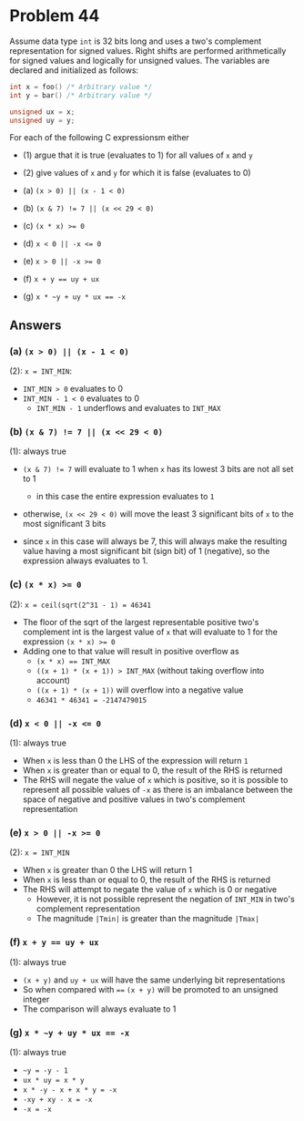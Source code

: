 # Problem 44

Assume data type `int` is 32 bits long and uses a two's complement representation
for signed values. Right shifts are performed arithmetically for signed values and
logically for unsigned values. The variables are declared and initialized as follows:

```C
int x = foo() /* Arbitrary value */
int y = bar() /* Arbitrary value */

unsigned ux = x;
unsigned uy = y;
```

For each of the following C expressionsm either

- (1) argue that it is true (evaluates to 1) for all values of `x` and `y`
- (2) give values of `x` and `y` for which it is false (evaluates to 0)

- (a) `(x > 0) || (x - 1 < 0)`
- (b) `(x & 7) != 7 || (x << 29 < 0)`
- (c) `(x * x) >= 0`
- (d) `x < 0 || -x <= 0`
- (e) `x > 0 || -x >= 0`
- (f) `x + y == uy + ux`
- (g) `x * ~y + uy * ux == -x`

## Answers

### (a) `(x > 0) || (x - 1 < 0)`

(2): `x = INT_MIN`:

- `INT_MIN > 0` evaluates to 0
- `INT_MIN - 1 < 0` evaluates to 0
  - `INT_MIN - 1` underflows and evaluates to `INT_MAX`

### (b) `(x & 7) != 7 || (x << 29 < 0)`

(1): always true

- `(x & 7) != 7` will evaluate to 1 when `x` has its lowest 3 bits are not all set to 1

  - in this case the entire expression evaluates to `1`

- otherwise, `(x << 29 < 0)` will move the least 3 significant bits of `x` to the most significant 3 bits
- since `x` in this case will always be 7, this will always make the resulting value having a most
  significant bit (sign bit) of 1 (negative), so the expression always evaluates to 1.

### (c) `(x * x) >= 0`

(2): `x = ceil(sqrt(2^31 - 1) = 46341`

- The floor of the sqrt of the largest representable positive two's complement int is the largest
  value of `x` that will evaluate to 1 for the expression `(x * x) >= 0`
- Adding one to that value will result in positive overflow as
  - `(x * x) == INT_MAX`
  - `((x + 1) * (x + 1)) > INT_MAX` (without taking overflow into account)
  - `((x + 1) * (x + 1))` will overflow into a negative value
  - `46341 * 46341 = -2147479015`

### (d) `x < 0 || -x <= 0`

(1): always true

- When `x` is less than 0 the LHS of the expression will return `1`
- When `x` is greater than or equal to 0, the result of the RHS is returned
- The RHS will negate the value of `x` which is positive, so it is possible to represent
  all possible values of `-x` as there is an imbalance between the space of negative and positive
  values in two's complement representation

### (e) `x > 0 || -x >= 0`

(2): `x = INT_MIN`

- When `x` is greater than 0 the LHS will return 1
- When `x` is less than or equal to 0, the result of the RHS is returned
- The RHS will attempt to negate the value of `x` which is 0 or negative
  - However, it is not possible represent the negation of `INT_MIN` in two's complement
    representation
  - The magnitude `|Tmin|` is greater than the magnitude `|Tmax|`

### (f) `x + y == uy + ux`

(1): always true

- `(x + y)` and `uy + ux` will have the same underlying bit representations
- So when compared with `==` `(x + y)` will be promoted to an unsigned integer
- The comparison will always evaluate to 1

### (g) `x * ~y + uy * ux == -x`

(1): always true

- `~y = -y - 1`
- `ux * uy = x * y`
- `x * -y - x + x * y = -x`
- `-xy + xy - x = -x`
- `-x = -x`
